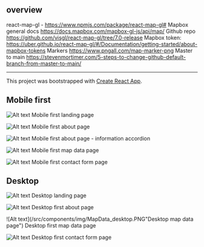 ## overview

react-map-gl -   https://www.npmjs.com/package/react-map-gl#
Mapbox general docs https://docs.mapbox.com/mapbox-gl-js/api/map/ 
Github repo https://github.com/visgl/react-map-gl/tree/7.0-release
Mapbox token: https://uber.github.io/react-map-gl/#/Documentation/getting-started/about-mapbox-tokens
Markers https://www.pngall.com/map-marker-png 
Master to main https://stevenmortimer.com/5-steps-to-change-github-default-branch-from-master-to-main/ 

--------------------------------------------------------------
This project was bootstrapped with [Create React App](https://github.com/facebook/create-react-app).

## Mobile first 

![Alt text](/src/components/img/LandingPage_mobile.PNG "mobile first landing page")
Mobile first landing page

![Alt text](/src/components/img/about_mobile.PNG "mobile first about page")
Mobile first about page

![Alt text](/src/components/img/about_mobile_accordion.PNG "mobile first about page")
Mobile first about page - information accordion

![Alt text](/src/components/img/MapData_mobile.PNG "mobile first map data page")
Mobile first map data page

![Alt text](/src/components/img/contact_mobile.PNG "mobile first contact form page")
Mobile first contact form page

## Desktop

![Alt text](/src/components/img/LandingPage_desktop.PNG "desktop landing page")
Desktop landing page

![Alt text](/src/components/img/about_desktop.PNG "Desktop about page")
Desktop first about page

![Alt text](/src/components/img/MapData_desktop.PNG"Desktop map data page")
Desktop first map data page

![Alt text](/src/components/img/contact_desktop.PNG "Desktop contact form page")
Desktop first contact form page
